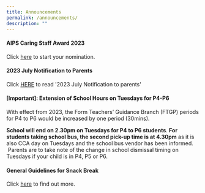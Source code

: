 ```yaml
---
title: Announcements
permalink: /announcements/
description: ""
---
```

#### AIPS Caring Staff Award 2023

Click [here](/aipscaringstaffaward2023/) to start  your nomination.



#### 2023 July Notification to Parents

Click [HERE](/partners/resources-for-parents-students/SchoolNotificationstoparents/) to read '2023 July Notification to parents'





#### [Important]: Extension of School Hours on Tuesdays for P4-P6


With effect from 2023, the Form Teachers’ Guidance Branch (FTGP) periods for P4 to P6 would be increased by one period (30mins). 

**School will end on 2.30pm on Tuesdays for P4 to P6 students**. **For students taking school bus, the second pick-up time is at 4.30pm** as it is also CCA day on Tuesdays and the school bus vendor has been informed.  Parents are to take note of the change in school dismissal timing on Tuesdays if your child is in P4, P5 or P6.


#### General Guidelines for Snack Break

Click [here](/partners/Students-and-Parents-Resources/generalguidelinesforsnackbreak/) to find out more.
